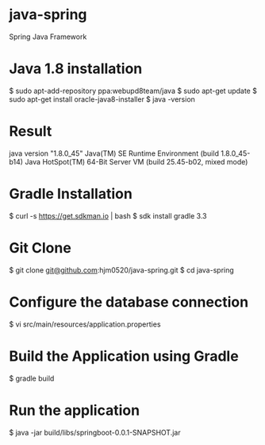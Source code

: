 # java-spring
Spring Java Framework

# Java 1.8 installation
$ sudo apt-add-repository ppa:webupd8team/java
$ sudo apt-get update
$ sudo apt-get install oracle-java8-installer
$ java -version
# Result
java version "1.8.0_45"
Java(TM) SE Runtime Environment (build 1.8.0_45-b14)
Java HotSpot(TM) 64-Bit Server VM (build 25.45-b02, mixed mode)

# Gradle Installation
$ curl -s https://get.sdkman.io | bash
$ sdk install gradle 3.3

# Git Clone
$ git clone git@github.com:hjm0520/java-spring.git
$ cd java-spring

# Configure the database connection
$ vi src/main/resources/application.properties

# Build the Application using Gradle
$ gradle build

# Run the application
$ java -jar build/libs/springboot-0.0.1-SNAPSHOT.jar
